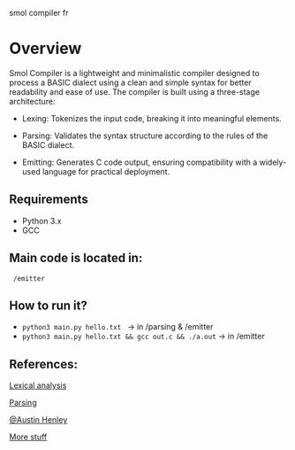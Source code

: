 smol compiler fr 

# Overview
Smol Compiler is a lightweight and minimalistic compiler designed to process a BASIC dialect using a clean and simple syntax for better readability and ease of use. The compiler is built using a three-stage architecture:

- Lexing: Tokenizes the input code, breaking it into meaningful elements.

- Parsing: Validates the syntax structure according to the rules of the BASIC dialect.

- Emitting: Generates C code output, ensuring compatibility with a widely-used language for practical deployment.

## Requirements

- Python 3.x
- GCC 

## Main code is located in:
``` /emitter```

## How to run it?

- ```python3 main.py hello.txt ``` -> in /parsing & /emitter 
- ```python3 main.py hello.txt && gcc out.c && ./a.out``` -> in /emitter 

## References:
[Lexical analysis](https://en.wikipedia.org/wiki/Lexical_analysis)

[Parsing](https://en.wikipedia.org/wiki/Parsing)

[@Austin Henley](https://austinhenley.com/blog/teenytinycompiler1.html)

[More stuff](https://craftinginterpreters.com/contents.html)
